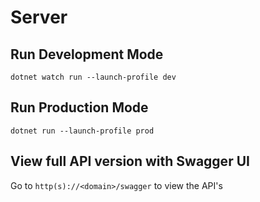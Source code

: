 # Server

## Run Development Mode
```[cmd]
dotnet watch run --launch-profile dev
```

## Run Production Mode
```[cmd]
dotnet run --launch-profile prod
```

## View full API version with Swagger UI
Go to `http(s)://<domain>/swagger` to view the API's
